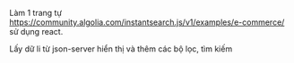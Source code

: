 Làm 1 trang tự https://community.algolia.com/instantsearch.js/v1/examples/e-commerce/ sử dụng react.

Lấy dữ li từ json-server hiển thị và thêm các bộ lọc, tìm kiếm
